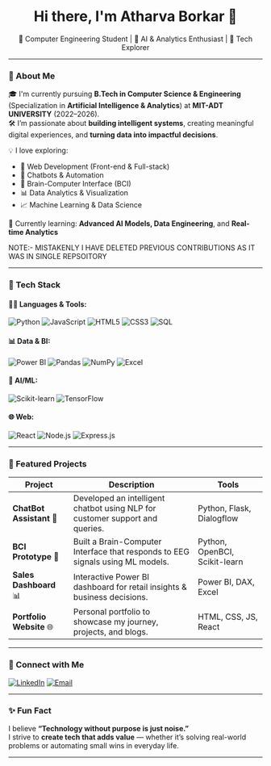 <h1 align="center">Hi there, I'm Atharva Borkar 👋</h1>

<p align="center">
  🚀 Computer Engineering Student | 🤖 AI & Analytics Enthusiast | 🧠 Tech Explorer
</p>

---

### 🌟 About Me

🎓 I'm currently pursuing **B.Tech in Computer Science & Engineering** (Specialization in **Artificial Intelligence & Analytics**) at **MIT-ADT UNIVERSITY** (2022–2026).  
🛠️ I’m passionate about **building intelligent systems**, creating meaningful digital experiences, and **turning data into impactful decisions**.

💡 I love exploring:
- 🧱 Web Development (Front-end & Full-stack)
- 🤖 Chatbots & Automation
- 🧠 Brain-Computer Interface (BCI)
- 📊 Data Analytics & Visualization
- 📈 Machine Learning & Data Science

🌱 Currently learning: **Advanced AI Models, Data Engineering**, and **Real-time Analytics**

NOTE:- MISTAKENLY I HAVE DELETED PREVIOUS CONTRIBUTIONS AS IT WAS IN SINGLE REPSOITORY

---

### 🧰 Tech Stack

#### 👨‍💻 Languages & Tools:
![Python](https://img.shields.io/badge/Python-3776AB?style=flat&logo=python&logoColor=white)
![JavaScript](https://img.shields.io/badge/JavaScript-F7DF1E?style=flat&logo=javascript&logoColor=black)
![HTML5](https://img.shields.io/badge/HTML5-E34F26?style=flat&logo=html5&logoColor=white)
![CSS3](https://img.shields.io/badge/CSS3-1572B6?style=flat&logo=css3&logoColor=white)
![SQL](https://img.shields.io/badge/SQL-4479A1?style=flat&logo=mysql&logoColor=white)

#### 📊 Data & BI:
![Power BI](https://img.shields.io/badge/Power%20BI-F2C811?style=flat&logo=powerbi&logoColor=black)
![Pandas](https://img.shields.io/badge/Pandas-150458?style=flat&logo=pandas&logoColor=white)
![NumPy](https://img.shields.io/badge/Numpy-013243?style=flat&logo=numpy&logoColor=white)
![Excel](https://img.shields.io/badge/Excel-217346?style=flat&logo=microsoft-excel&logoColor=white)

#### 🧠 AI/ML:
![Scikit-learn](https://img.shields.io/badge/Scikit--Learn-F7931E?style=flat&logo=scikit-learn&logoColor=white)
![TensorFlow](https://img.shields.io/badge/TensorFlow-FF6F00?style=flat&logo=tensorflow&logoColor=white)

#### 🌐 Web:
![React](https://img.shields.io/badge/React-20232A?style=flat&logo=react&logoColor=61DAFB)
![Node.js](https://img.shields.io/badge/Node.js-339933?style=flat&logo=nodedotjs&logoColor=white)
![Express.js](https://img.shields.io/badge/Express.js-000000?style=flat&logo=express&logoColor=white)

---

### 📌 Featured Projects

| Project | Description | Tools |
|--------|-------------|--------|
| **ChatBot Assistant** 🤖 | Developed an intelligent chatbot using NLP for customer support and queries. | Python, Flask, Dialogflow |
| **BCI Prototype** 🧠 | Built a Brain-Computer Interface that responds to EEG signals using ML models. | Python, OpenBCI, Scikit-learn |
| **Sales Dashboard** 📊 | Interactive Power BI dashboard for retail insights & business decisions. | Power BI, DAX, Excel |
| **Portfolio Website** 🌐 | Personal portfolio to showcase my journey, projects, and blogs. | HTML, CSS, JS, React |

---

### 🔗 Connect with Me

[![LinkedIn](https://img.shields.io/badge/LinkedIn-blue?style=for-the-badge&logo=linkedin&logoColor=white)]([https://linkedin.com/in/atharvaborkar](https://www.linkedin.com/in/atharva-borkar-395858254/))
[![Email](https://img.shields.io/badge/Gmail-red?style=for-the-badge&logo=gmail&logoColor=white)](mailto:your.email@example.com)

---

### ✨ Fun Fact
I believe **“Technology without purpose is just noise.”**  
I strive to **create tech that adds value** — whether it’s solving real-world problems or automating small wins in everyday life.

---
